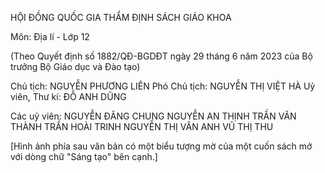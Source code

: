 HỘI ĐỒNG QUỐC GIA THẨM ĐỊNH SÁCH GIÁO KHOA

Môn: Địa lí - Lớp 12

(Theo Quyết định số 1882/QĐ-BGDĐT ngày 29 tháng 6 năm 2023 của Bộ trưởng Bộ Giáo dục và Đào tạo)

Chủ tịch: NGUYỄN PHƯƠNG LIÊN
Phó Chủ tịch: NGUYỄN THỊ VIỆT HÀ
Uỷ viên, Thư kí: ĐỖ ANH DŨNG

Các uỷ viên:
NGUYỄN ĐĂNG CHUNG
NGUYỄN AN THỊNH
TRẦN VĂN THÀNH
TRẦN HOÀI TRINH
NGUYỄN THỊ VÂN ANH
VŨ THỊ THU

[Hình ảnh phía sau văn bản có một biểu tượng mờ của một cuốn sách mở với dòng chữ "Sáng tạo" bên cạnh.]
